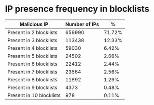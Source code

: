 # IP presence frequency in blocklists
| Malicious IP | Number of IPs | % |
|----|----|----|
| Present in 2 blocklists | 659990 | 71.72% |
| Present in 3 blocklists | 113438 | 12.33% |
| Present in 4 blocklists | 59030 | 6.42% |
| Present in 5 blocklists | 24502 | 2.66% |
| Present in 6 blocklists | 22412 | 2.44% |
| Present in 7 blocklists | 23564 | 2.56% |
| Present in 8 blocklists | 11892 | 1.29% |
| Present in 9 blocklists | 4373 | 0.48% |
| Present in 10 blocklists | 978 | 0.11% |
